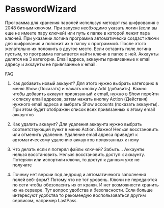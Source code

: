 # PasswordWizard
Программа для хранения паролей используя методот rsa шифрования с 2048
битным ключом. 
При запуске необходимо указать логин (если вы еще не имеете
пару ключей) или путь к папке в которой лежит пара ключей. При указании логина
программа автоматически создаст ключи для шифрования и положит их в папку с 
программой. После этого желательно их положить в другое место. Если оставить
поле логина пустым, то программа попытается найти ключи в папке с ней.
Аккаунты делятся на 3 категории. Email адреса, аккаунты привязанные к 
email адресу и аккаунты не привязанные к email.

FAQ

1. Как добавить новый аккаунт?
Для этого нужно выбрать категорию в меню Show (Показать) и нажать кнопку Add
(добавить). Важно чтобы добавить аккаунт привязанный к email, нужно в Show 
перейти к списку email адресов, затем нажать кнопку Action (Действия) 
нужного email адреса и выбрать Show accounts (показать аккаунты). При этом
будет отображен список всех привязанных к этому email аккаунтов

2. Как удалить аккаунт?
Для удаления аккаунта нужно выбрать соответствующий пункт в меню Action. 
Важно! Нельзя восстановить или отменить удаление. Удаление email адреса 
приведет к автоматическому удалению аккаунтов привязанных к нему

3. Что делать если я потерял файлы ключей?
Забыть... Аккаунты нельзя восстановить. Нельзя восстановить доступ к аккаунту.
Потеряли или испортили ключи, то доступ к данным уже не получите

4. Почему нет версии под андроид и автоматичекого заполнения полей веб-форм?
Потому что не тот уровень. Ключи не передаются по сети чтобы обезопасить их
от кражи. И нет возможности хранить их на сервере. Тут вопрос удобства и 
безопасности. Если больше интересуют удобства то рекомендую воспользоваться
другим сервисом, например LastPass.
